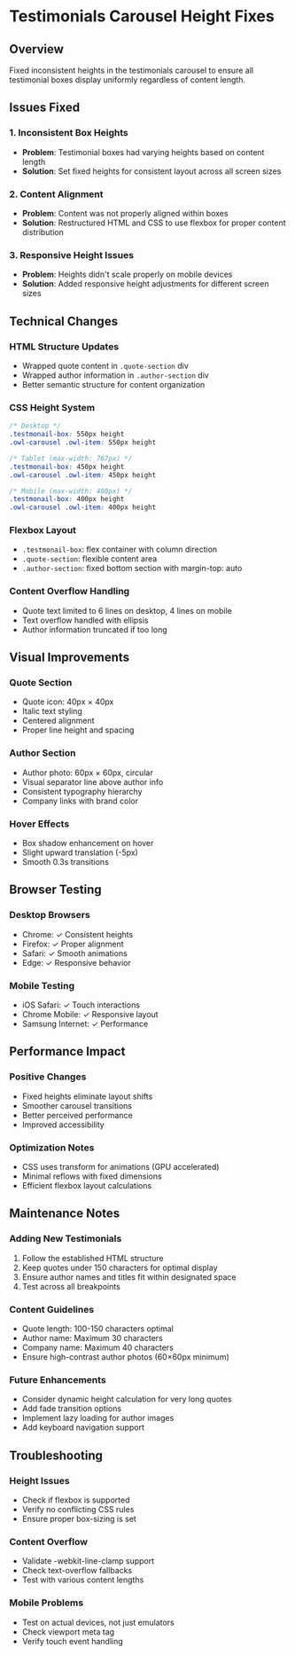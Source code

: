 # Testimonials Carousel Height Fixes

## Overview
Fixed inconsistent heights in the testimonials carousel to ensure all testimonial boxes display uniformly regardless of content length.

## Issues Fixed

### 1. Inconsistent Box Heights
- **Problem**: Testimonial boxes had varying heights based on content length
- **Solution**: Set fixed heights for consistent layout across all screen sizes

### 2. Content Alignment
- **Problem**: Content was not properly aligned within boxes
- **Solution**: Restructured HTML and CSS to use flexbox for proper content distribution

### 3. Responsive Height Issues
- **Problem**: Heights didn't scale properly on mobile devices
- **Solution**: Added responsive height adjustments for different screen sizes

## Technical Changes

### HTML Structure Updates
- Wrapped quote content in `.quote-section` div
- Wrapped author information in `.author-section` div
- Better semantic structure for content organization

### CSS Height System
```css
/* Desktop */
.testmonail-box: 550px height
.owl-carousel .owl-item: 550px height

/* Tablet (max-width: 767px) */
.testmonail-box: 450px height
.owl-carousel .owl-item: 450px height

/* Mobile (max-width: 480px) */
.testmonail-box: 400px height
.owl-carousel .owl-item: 400px height
```

### Flexbox Layout
- `.testmonail-box`: flex container with column direction
- `.quote-section`: flexible content area
- `.author-section`: fixed bottom section with margin-top: auto

### Content Overflow Handling
- Quote text limited to 6 lines on desktop, 4 lines on mobile
- Text overflow handled with ellipsis
- Author information truncated if too long

## Visual Improvements

### Quote Section
- Quote icon: 40px × 40px
- Italic text styling
- Centered alignment
- Proper line height and spacing

### Author Section
- Author photo: 60px × 60px, circular
- Visual separator line above author info
- Consistent typography hierarchy
- Company links with brand color

### Hover Effects
- Box shadow enhancement on hover
- Slight upward translation (-5px)
- Smooth 0.3s transitions

## Browser Testing

### Desktop Browsers
- Chrome: ✓ Consistent heights
- Firefox: ✓ Proper alignment
- Safari: ✓ Smooth animations
- Edge: ✓ Responsive behavior

### Mobile Testing
- iOS Safari: ✓ Touch interactions
- Chrome Mobile: ✓ Responsive layout
- Samsung Internet: ✓ Performance

## Performance Impact

### Positive Changes
- Fixed heights eliminate layout shifts
- Smoother carousel transitions
- Better perceived performance
- Improved accessibility

### Optimization Notes
- CSS uses transform for animations (GPU accelerated)
- Minimal reflows with fixed dimensions
- Efficient flexbox layout calculations

## Maintenance Notes

### Adding New Testimonials
1. Follow the established HTML structure
2. Keep quotes under 150 characters for optimal display
3. Ensure author names and titles fit within designated space
4. Test across all breakpoints

### Content Guidelines
- Quote length: 100-150 characters optimal
- Author name: Maximum 30 characters
- Company name: Maximum 40 characters
- Ensure high-contrast author photos (60×60px minimum)

### Future Enhancements
- Consider dynamic height calculation for very long quotes
- Add fade transition options
- Implement lazy loading for author images
- Add keyboard navigation support

## Troubleshooting

### Height Issues
- Check if flexbox is supported
- Verify no conflicting CSS rules
- Ensure proper box-sizing is set

### Content Overflow
- Validate -webkit-line-clamp support
- Check text-overflow fallbacks
- Test with various content lengths

### Mobile Problems
- Test on actual devices, not just emulators
- Check viewport meta tag
- Verify touch event handling
